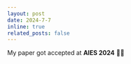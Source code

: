 ```yaml
---
layout: post
date: 2024-7-7
inline: true
related_posts: false
---
```


My paper got accepted at **AIES 2024** 📝🎉
